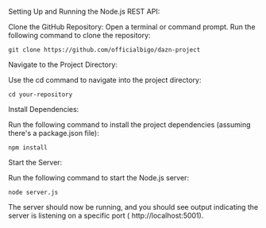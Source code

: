 Setting Up and Running the Node.js REST API:

  Clone the GitHub Repository:
      Open a terminal or command prompt.
      Run the following command to clone the repository:

    git clone https://github.com/officialbigo/dazn-project


Navigate to the Project Directory:

  Use the cd command to navigate into the project directory:

    cd your-repository

Install Dependencies:

  Run the following command to install the project dependencies (assuming there's a package.json file):

    npm install

Start the Server:
 
   Run the following command to start the Node.js server:

    node server.js

The server should now be running, and you should see output indicating the server is listening on a specific port ( http://localhost:5001).
